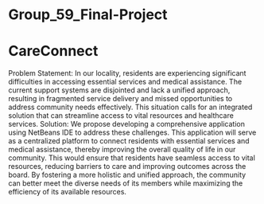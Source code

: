 # Group_59_Final-Project
# CareConnect
Problem Statement:
 In our locality, residents are experiencing significant difficulties in accessing
 essential services and medical assistance. The current support systems are
 disjointed and lack a unified approach, resulting in fragmented service delivery
 and missed opportunities to address community needs effectively. This situation
 calls for an integrated solution that can streamline access to vital resources and
 healthcare services.
 Solution:
 We propose developing a comprehensive application using NetBeans IDE to address these challenges. This application will serve as a centralized
 platform to connect residents with essential services and medical assistance,
 thereby improving the overall quality of life in our community. This would ensure
 that residents have seamless access to vital resources, reducing barriers to care
 and improving outcomes across the board. By fostering a more holistic and
 unified approach, the community can better meet the diverse needs of its
 members while maximizing the efficiency of its available resources.


